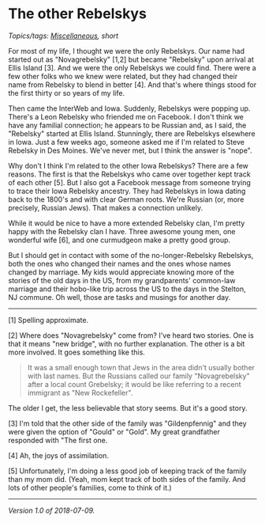 The other Rebelskys
===================

*Topics/tags: [Miscellaneous](index-misc), short*

For most of my life, I thought we were the only Rebelskys.  Our name
had started out as "Novagrebelsky" [1,2] but became "Rebelsky" upon arrival
at Ellis Island [3].  And we were the only Rebelskys we could find.  There
were a few other folks who we knew were related, but they had changed
their name from Rebelsky to blend in better [4].  And that's where things
stood for the first thirty or so years of my life.

Then came the InterWeb and Iowa.  Suddenly, Rebelskys were popping up.
There's a  Leon Rebelsky who friended me on Facebook.  I don't think we
have any familial connection; he appears to be Russian and, as I said,
the "Rebelsky" started at Ellis Island.  Stunningly, there are Rebelskys
elsewhere in Iowa.  Just a few weeks ago, someone asked me if I'm related
to Steve Rebelsky in Des Moines.  We've never met, but I think the answer
is "nope".

Why don't I think I'm related to the other Iowa Rebelskys?  There are
a few reasons.  The first is that the Rebelskys who came over together
kept track of each other [5].  But I also got a Facebook message from
someone trying to trace their Iowa Rebelsky ancestry.  They had
Rebelskys in Iowa dating back to the 1800's and with clear German roots.
We're Russian (or, more precisely, Russian Jews).  That makes a 
connection unlikely.

While it would be nice to have a more extended Rebelsky clan, I'm
pretty happy with the Rebelsky clan I have.  Three awesome young men,
one wonderful wife [6], and one curmudgeon make a pretty good group.

But I should get in contact with some of the no-longer-Rebelsky Rebelskys,
both the ones who changed their names and the ones whose names changed
by marriage.  My kids would appreciate knowing more of the stories of the
old days in the US, from my grandparents' common-law marriage and their
hobo-like trip across the US to the days in the Stelton, NJ commune.
Oh well, those are tasks and musings for another day.

---

[1] Spelling approximate.

[2] Where does "Novagrebelsky" come from?  I've heard two stories.  One
is that it means "new bridge", with no further explanation.  The other is
a bit more involved.  It goes something like this.

> It was a small enough town that Jews in the area didn't usually bother
with last names.  But the Russians called our family "Novagrebelsky"
after a local count Grebelsky; it would be like referring to a recent
immigrant as "New Rockefeller".

The older I get, the less believable that story seems.  But it's a good
story.

[3] I'm told that the other side of the family was "Gildenpfennig" and
they were given the option of "Gould" or "Gold".  My great grandfather
responded with "The first one.

[4] Ah, the joys of assimilation.

[5] Unfortunately, I'm doing a less good job of keeping track of the
family than my mom did.  (Yeah, mom kept track of both sides of the
family.  And lots of other people's families, come to think of it.)

---

*Version 1.0 of 2018-07-09.*

